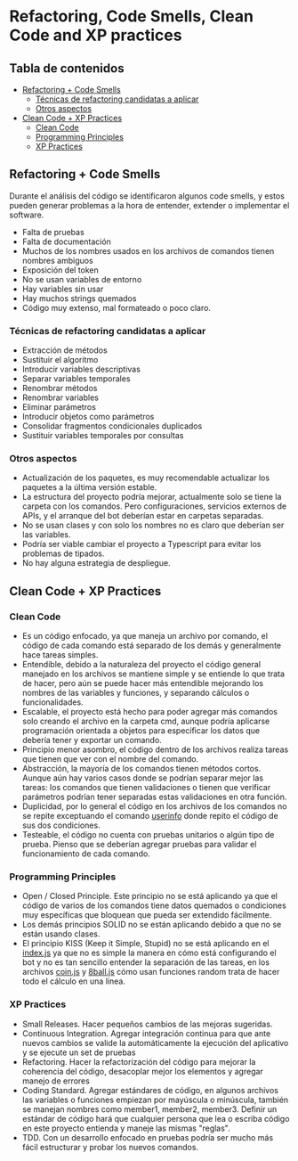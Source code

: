 # Refactoring, Code Smells, Clean Code and XP practices

## Tabla de contenidos

- [Refactoring + Code Smells](#refactoring--code-smells)
   * [Técnicas de refactoring candidatas a aplicar](#técnicas-de-refactoring-candidatas-a-aplicar)
   * [Otros aspectos](#otros-aspectos)
- [Clean Code + XP Practices](#clean-code--xp-practices)
   * [Clean Code](#clean-code)
   * [Programming Principles](#programming-principles)
   * [XP Practices](#xp-practices)


## Refactoring + Code Smells

Durante el análisis del código se identificaron algunos code smells, y estos pueden generar problemas a la hora de entender, extender o implementar el software.
-	Falta de pruebas
-	Falta de documentación 
-	Muchos de los nombres usados en los archivos de comandos tienen nombres ambiguos
-	Exposición del token
-	No se usan variables de entorno
-	Hay variables sin usar
-	Hay muchos strings quemados
-	Código muy extenso, mal formateado o poco claro.

### Técnicas de refactoring candidatas a aplicar

- Extracción de métodos
- Sustituir el algoritmo
- Introducir variables descriptivas
- Separar variables temporales
- Renombrar métodos
- Renombrar variables
- Eliminar parámetros
- Introducir objetos como parámetros
- Consolidar fragmentos condicionales duplicados
- Sustituir variables temporales por consultas

### Otros aspectos

- Actualización de los paquetes, es muy recomendable actualizar los paquetes a la última versión estable.
- La estructura del proyecto podría mejorar, actualmente solo se tiene la carpeta con los comandos. Pero configuraciones, servicios externos de APIs, y el arranque del bot deberían estar en carpetas separadas.
- No se usan clases y con solo los nombres no es claro que deberían ser las variables.
- Podría ser viable cambiar el proyecto a Typescript para evitar los problemas de tipados.
- No hay alguna estrategia de despliegue.

## Clean Code + XP Practices

### Clean Code
- Es un código enfocado, ya que maneja un archivo por comando, el código de cada comando está separado de los demás y generalmente hace tareas simples.
- Entendible, debido a la naturaleza del proyecto el código general manejado en los archivos se mantiene simple y se entiende lo que trata de hacer, pero aún se puede hacer más entendible mejorando los nombres de las variables y funciones, y separando cálculos o funcionalidades. 
- Escalable, el proyecto está hecho para poder agregar más comandos solo creando el archivo en la carpeta cmd, aunque podría aplicarse programación orientada a objetos para especificar los datos que debería tener y exportar un comando.
- Principio menor asombro, el código dentro de los archivos realiza tareas que tienen que ver con el nombre del comando.
- Abstracción, la mayoría de los comandos tienen métodos cortos. Aunque aún hay varios casos donde se podrían separar mejor las tareas: los comandos que tienen validaciones o tienen que verificar parámetros podrían tener separadas estas validaciones en otra función.
- Duplicidad, por lo general el código en los archivos de los comandos no se repite exceptuando el comando [userinfo](cmd/userinfo.js) donde repito el código de sus dos condiciones.
- Testeable, el código no cuenta con pruebas unitarios o algún tipo de prueba. Pienso que se deberían agregar pruebas para validar el funcionamiento de cada comando.

### Programming Principles

- Open / Closed Principle. Este principio no se está aplicando ya que el código de varios de los comandos tiene datos quemados o condiciones muy específicas que bloquean que pueda ser extendido fácilmente.
- Los demás principios SOLID no se están aplicando debido a que no se están usando clases.
- El principio KISS (Keep it Simple, Stupid) no se está aplicando en el [index.js](index.js) ya que no es simple la manera en cómo está configurando el bot y no es tan sencillo entender la separación de las tareas, en los archivos [coin.js](cmd/coin.js) y [8ball.js](cmd/8ball.js) cómo usan funciones random trata de hacer todo el cálculo en una línea. 


### XP Practices

- Small Releases. Hacer pequeños cambios de las mejoras sugeridas.
- Continuous Integration. Agregar integración continua para que ante nuevos cambios se valide la automáticamente la ejecución del aplicativo y se ejecute un set de pruebas
- Refactoring. Hacer la refactorización del código para mejorar la coherencia del código, desacoplar mejor los elementos y agregar manejo de errores
- Coding Standard. Agregar estándares de código, en algunos archivos las variables o funciones empiezan por mayúscula o minúscula, también se manejan nombres como member1, member2, member3. Definir un estándar de código hará que cualquier persona que lea o escriba código en este proyecto entienda y maneje las mismas "reglas".
- TDD. Con un desarrollo enfocado en pruebas podría ser mucho más fácil estructurar y probar los nuevos comandos.